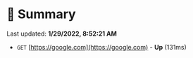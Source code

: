 # 📖 Summary
Last updated: **1/29/2022, 8:52:21 AM**

- `GET` [https://google.com](https://google.com) - **Up** (131ms)
